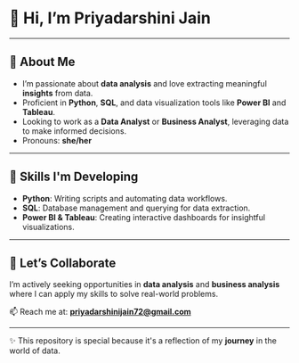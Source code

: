 # 👋 Hi, I’m **Priyadarshini Jain** 

---

## 👀 **About Me**
- I’m passionate about **data analysis** and love extracting meaningful **insights** from data.
- Proficient in **Python**, **SQL**, and data visualization tools like **Power BI** and **Tableau**.
- Looking to work as a **Data Analyst** or **Business Analyst**, leveraging data to make informed decisions.
- Pronouns: **she/her**

---

## 🌱 **Skills I'm Developing**
- **Python**: Writing scripts and automating data workflows.
- **SQL**: Database management and querying for data extraction.
- **Power BI & Tableau**: Creating interactive dashboards for insightful visualizations.

---

## 💼 **Let’s Collaborate**
I’m actively seeking opportunities in **data analysis** and **business analysis** where I can apply my skills to solve real-world problems.

📫 Reach me at: **priyadarshinijain72@gmail.com**

---

✨ This repository is special because it's a reflection of my **journey** in the world of data.
